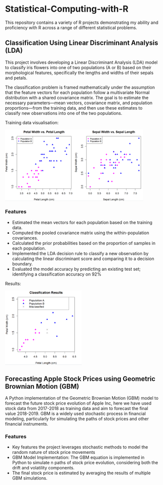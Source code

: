 # Statistical-Computing-with-R

This repository contains a variety of R projects demonstrating my ability and proficiency with R across a range of different statistical problems.

## Classification Using Linear Discriminant Analysis (LDA)

This project involves developing a Linear Discriminant Analysis (LDA) model to classify iris flowers into one of two populations (A or B) based on their morphological features, specifically the lengths and widths of their sepals and petals. 

The classification problem is framed mathematically under the assumption that the feature vectors for each population follow a multivariate Normal distribution with a shared covariance matrix. The goal is to estimate the necessary parameters—mean vectors, covariance matrix, and population proportions—from the training data, and then use these estimates to classify new observations into one of the two populations.

Training data visualisation:

<img src="LDA Classification/IrisTrainingDataset.png" alt="IrisTrainingDataset" width="90%">

### Features
- Estimated the mean vectors for each population based on the training data.
- Computed the pooled covariance matrix using the within-population covariances.
- Calculated the prior probabilities based on the proportion of samples in each population.
- Implemented the LDA decision rule to classify a new observation by calculating the linear discriminant score and comparing it to a decision boundary.
- Evaluated the model accuracy by predicting an existing test set; identifying a classification accuracy on 92%

Results:

<img src="LDA Classification/LDA_Classification.png" alt="LDA Classification" width="50%">

## Forecasting Apple Stock Prices using Geometric Brownian Motion (GBM)

A Python implementation of the Geometric Brownian Motion (GBM) model to forecast the future stock price evolution of Apple Inc, here we have used stock data from 2017-2018 as training data and aim to forecast the final value 2018-2019. GBM is a widely used stochastic process in financial modeling, particularly for simulating the paths of stock prices and other financial instruments.

### Features
- Key features the project leverages stochastic methods to model the random nature of stock price movements
- GBM Model Implementation: The GBM equation is implemented in Python to simulate n paths of stock price evolution, considering both the drift and volatility components.
- The final stock price is estimated by averaging the results of multiple GBM simulations.
